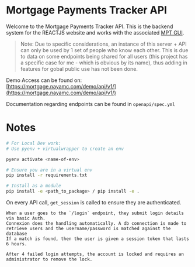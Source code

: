 # Mortgage Payments Tracker API

Welcome to the Mortgage Payments Tracker API. This is the backend system for the REACTJS website and works with the associated [MPT GUI](https://github.com/NCHlab/mortgage_payments_tracker_gui).

> Note: Due to specific considerations, an instance of this server + API can only be used by 1 set of people who know each other. This is due to data on some endpoints being shared for all users (this project has a specific case for me - which is obvious by its name), thus adding in features for gobal public use has not been done.

Demo Access can be found on: [https://mortgage.nayamc.com/demo/api/v1/](https://mortgage.nayamc.com/demo/api/v1/)

Documentation regarding endpoints can be found in `openapi/spec.yml`

# Notes

```bash
# For Local Dev work:
# Use pyenv + virtualwrapper to create an env

pyenv activate <name-of-env>

# Ensure you are in a virtual env
pip install -r requirements.txt

# Install as a module
pip install -e <path_to_package> / pip install -e .
```

On every API call, `get_session` is called to ensure they are authenticated.

```
When a user goes to the `/login` endpoint, they submit login details via basic Auth.
Connexion does the handling automatically. A db connection is made to retrieve users and the username/password is matched against the database
If a match is found, then the user is given a session token that lasts 6 hours.

After 4 failed login attempts, the account is locked and requires an administrator to remove the lock.
```

